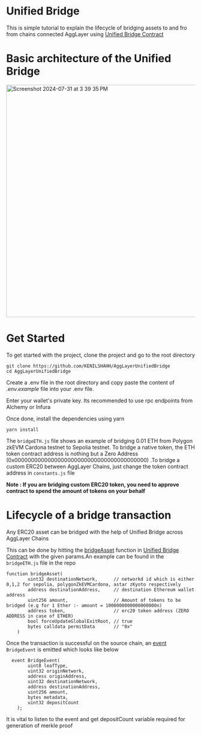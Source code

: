 # Unified Bridge

This is simple tutorial to explain the lifecycle of bridging assets to and fro from chains connected AggLayer using [Unified Bridge Contract](https://github.com/0xPolygonHermez/zkevm-contracts/blob/main/contracts/v2/PolygonZkEVMBridgeV2.sol)


# Basic architecture of the Unified Bridge 
<img width="617" alt="Screenshot 2024-07-31 at 3 39 35 PM" src="https://github.com/user-attachments/assets/90b496fc-4cee-4d40-84b4-89bba762accd">

# Get Started

To get started with the project, clone the project and go to the root directory

```
git clone https://github.com/KENILSHAHH/AggLayerUnifiedBridge
cd AggLayerUnifiedBridge
```

Create a .env file in the root directory and copy paste the content of *.env.example* file into your .env file. 

Enter your wallet's private key. Its recommended to use rpc endpoints from Alchemy or Infura

Once done, install the dependencies using yarn

```
yarn install
```

The `bridgeETH.js` file shows an example of bridging 0.01 ETH from Polygon zkEVM Cardona testnet to Sepolia testnet. To bridge a native token, the ETH token contract address is nothing but a Zero Address (0x0000000000000000000000000000000000000000) .To bridge a custom ERC20 between AggLayer Chains, just change the token contract address in `constants.js` file 

**Note : If you are bridging custom ERC20 token, you need to approve contract to spend the amount of tokens on your behalf**

# Lifecycle of a bridge transaction

Any ERC20 asset can be bridged with the help of Unified Bridge across AggLayer Chains

This can be done by hitting the [bridgeAsset](https://github.com/0xPolygonHermez/zkevm-contracts/blob/a5eacc6e51d7456c12efcabdfc1c37457f2219b2/contracts/v2/PolygonZkEVMBridgeV2.sol#L204C5-L211C7) function in [Unified Bridge Contract](https://github.com/0xPolygonHermez/zkevm-contracts/blob/main/contracts/v2/PolygonZkEVMBridgeV2.sol)
 with the given params.An example can be found in the `bridgeETH.js` file in the repo

```solidity 
function bridgeAsset(
        uint32 destinationNetwork,      // networkd id which is either 0,1,2 for sepolia, polygonZkEVMCardona, astar zKyoto respectively
        address destinationAddress,     // destination Ethereum wallet address  
        uint256 amount,                 // Amount of tokens to be bridged (e.g for 1 Ether :- amount = 1000000000000000000n)
        address token,                  // erc20 token address (ZERO ADDRESS in case of ETHER)
        bool forceUpdateGlobalExitRoot, // true
        bytes calldata permitData       // "0x"
    )
```

Once the transaction is successful on the source chain, an [event](https://github.com/0xPolygonHermez/zkevm-contracts/blob/a5eacc6e51d7456c12efcabdfc1c37457f2219b2/contracts/v2/PolygonZkEVMBridgeV2.sol#L97C3-L106C7) `BridgeEvent` is emitted which looks like below 

```solidity
  event BridgeEvent(
        uint8 leafType,
        uint32 originNetwork,
        address originAddress,
        uint32 destinationNetwork,
        address destinationAddress,
        uint256 amount,
        bytes metadata,
        uint32 depositCount
    );
```
It is vital to listen to the event and get depositCount variable required for generation of merkle proof



